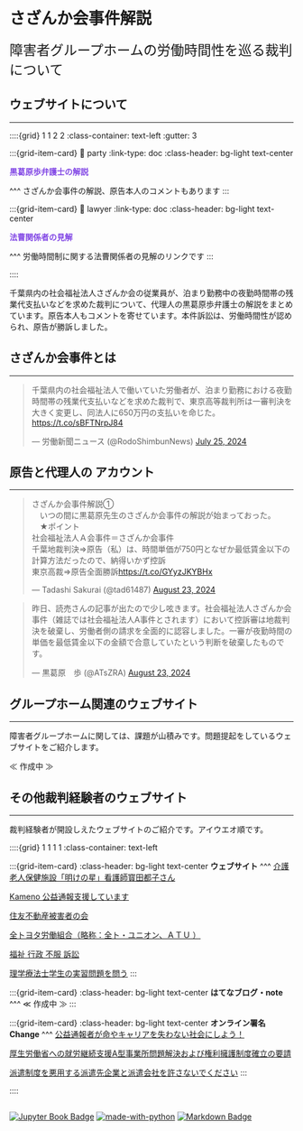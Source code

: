 # さざんか会事件解説

<span style="font-size: 24px;">障害者グループホームの労働時間性を巡る裁判について</span>

## ウェブサイトについて
---
<div class="base">

::::{grid} 1 1 2 2
:class-container: text-left
:gutter: 3

:::{grid-item-card}
:link: party
:link-type: doc
:class-header: bg-light text-center

<span style="color: #8045e5;"><b>黒葛原歩弁護士の解説</b></span>

^^^
さざんか会事件の解説、原告本人のコメントもあります
:::

:::{grid-item-card}
:link: lawyer
:link-type: doc
:class-header: bg-light text-center

<span style="color: #8045e5;"><b>法曹関係者の見解</b></span>

^^^
労働時間制に関する法曹関係者の見解のリンクです
:::

::::

</div>

千葉県内の社会福祉法人さざんか会の従業員が、泊まり勤務中の夜勤時間帯の残業代支払いなどを求めた裁判について、代理人の黒葛原歩弁護士の解説をまとめています。原告本人もコメントを寄せています。本件訴訟は、労働時間性が認められ、原告が勝訴しました。

## さざんか会事件とは
---
<blockquote class="twitter-tweet"><p lang="ja" dir="ltr">千葉県内の社会福祉法人で働いていた労働者が、泊まり勤務における夜勤時間帯の残業代支払いなどを求めた裁判で、東京高等裁判所は一審判決を大きく変更し、同法人に650万円の支払いを命じた。<a href="https://t.co/sBFTNrpJ84">https://t.co/sBFTNrpJ84</a></p>&mdash; 労働新聞ニュース (@RodoShimbunNews) <a href="https://twitter.com/RodoShimbunNews/status/1816465424894058620?ref_src=twsrc%5Etfw">July 25, 2024</a></blockquote> <script async src="https://platform.twitter.com/widgets.js" charset="utf-8"></script>

## 原告と代理人の <i class="fa-brands fa-x-twitter"></i> アカウント
---
<blockquote class="twitter-tweet"><p lang="ja" dir="ltr">さざんか会事件解説①<br>　いつの間に黒葛原先生のさざんか会事件の解説が始まっておった。<br>　★ポイント<br>社会福祉法人Ａ会事件＝さざんか会事件<br>千葉地裁判決⇒原告（私）は、時間単価が750円となぜか最低賃金以下の計算方法だったので、納得いかず控訴<br>東京高裁⇒原告全面勝訴<a href="https://t.co/GYyzJKYBHx">https://t.co/GYyzJKYBHx</a></p>&mdash; Tadashi Sakurai (@tad61487) <a href="https://twitter.com/tad61487/status/1827002499578138932?ref_src=twsrc%5Etfw">August 23, 2024</a></blockquote> <script async src="https://platform.twitter.com/widgets.js" charset="utf-8"></script>
<blockquote class="twitter-tweet"><p lang="ja" dir="ltr">昨日、読売さんの記事が出たので少し呟きます。社会福祉法人さざんか会事件（雑誌では社会福祉法人A事件とされます）において控訴審は地裁判決を破棄し、労働者側の請求を全面的に認容しました。一審が夜勤時間の単価を最低賃金以下の金額で合意していたという判断を破棄したものです。</p>&mdash; 黒葛原　歩 (@ATsZRA) <a href="https://twitter.com/ATsZRA/status/1826917425297903765?ref_src=twsrc%5Etfw">August 23, 2024</a></blockquote> <script async src="https://platform.twitter.com/widgets.js" charset="utf-8"></script>

## グループホーム関連のウェブサイト
---
障害者グループホームに関しては、課題が山積みです。問題提起をしているウェブサイトをご紹介します。

≪ 作成中 ≫

## その他裁判経験者のウェブサイト
---
裁判経験者が開設しえたウェブサイトのご紹介です。アイウエオ順です。

<div class="base">

::::{grid} 1 1 1 1
:class-container: text-left

:::{grid-item-card}
:class-header: bg-light text-center
**ウェブサイト**
^^^
[介護老人保健施設「明けの星」看護師寳田都子さん](https://akenohoshi-rousai.com/)

[Kameno 公益通報支援しています](https://sites.google.com/view/flyingweasel-kameno)

[住友不動産被害者の会](https://x.com/sumitomohigai)

[全トヨタ労働組合（略称：全ト・ユニオン、ＡＴＵ ）](https://mikawa.xyz/)

[福祉 行政 不服 訴訟](https://shit-gov.com/)

[理学療法士学生の実習問題を問う](http://www.ptjisyu.com/index.html)
:::

:::{grid-item-card}
:class-header: bg-light text-center
**はてなブログ・note**
^^^
≪ 作成中 ≫
:::

:::{grid-item-card}
:class-header: bg-light text-center
**オンライン署名 Change**
^^^
[公益通報者が命やキャリアを失わない社会にしよう！](https://www.change.org/p/%E5%85%AC%E7%9B%8A%E9%80%9A%E5%A0%B1%E8%80%85%E3%81%8C%E5%91%BD%E3%82%84%E3%82%AD%E3%83%A3%E3%83%AA%E3%82%A2%E3%82%92%E5%A4%B1%E3%82%8F%E3%81%AA%E3%81%84%E7%A4%BE%E4%BC%9A%E3%81%AB%E3%81%97%E3%82%88%E3%81%86?recruiter=1295375783&recruited_by_id=fe7c7020-accb-11ed-94b5-6f44f7e6c2d3&utm_source=share_petition&utm_campaign=petition_dashboard_share_modal&utm_medium=twitter)

[厚生労働省への就労継続支援A型事業所問題解決および権利擁護制度確立の要請](https://www.change.org/p/%E5%8E%9A%E7%94%9F%E5%8A%B4%E5%83%8D%E7%9C%81%E3%81%B8%E3%81%AE%E5%B0%B1%E5%8A%B4%E7%B6%99%E7%B6%9A%E6%94%AF%E6%8F%B4a%E5%9E%8B%E4%BA%8B%E6%A5%AD%E6%89%80%E5%95%8F%E9%A1%8C%E8%A7%A3%E6%B1%BA%E3%81%8A%E3%82%88%E3%81%B3%E6%A8%A9%E5%88%A9%E6%93%81%E8%AD%B7%E5%88%B6%E5%BA%A6%E7%A2%BA%E7%AB%8B%E3%81%AE%E8%A6%81%E8%AB%8B?recruiter=72014176&recruited_by_id=294e7580-5cc4-11e3-bcd2-6bcd91ca0ca2&utm_source=share_petition&utm_campaign=petition_dashboard_share_modal&utm_medium=twitter)

[派遣制度を悪用する派遣先企業と派遣会社を許さないでください](https://www.change.org/p/%E6%B4%BE%E9%81%A3%E5%88%B6%E5%BA%A6%E3%82%92%E6%82%AA%E7%94%A8%E3%81%99%E3%82%8B%E6%B4%BE%E9%81%A3%E5%85%88%E4%BC%81%E6%A5%AD%E3%81%A8%E6%B4%BE%E9%81%A3%E4%BC%9A%E7%A4%BE%E3%82%92%E8%A8%B1%E3%81%95%E3%81%AA%E3%81%84%E3%81%A7%E3%81%8F%E3%81%A0%E3%81%95%E3%81%84?recruiter=1278672119&recruited_by_id=8211b860-4236-11ed-90d7-95b9ee48ece0&utm_source=share_petition&utm_campaign=share_petition&utm_term=psf_combo_share_initial&utm_medium=twitter)
:::

::::
</div>

## 
[![Jupyter Book Badge](https://jupyterbook.org/_images/badge.svg)](https://jupyterbook.org)
[![made-with-python](https://img.shields.io/badge/Made%20with-Python-1f425f.svg)](https://www.python.org/)
[![Markdown Badge](https://img.shields.io/badge/Markdown-000000?style=flat&logo=markdown&logoColor=white)](https://www.markdownguide.org/)
